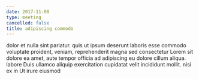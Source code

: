 ```yaml
---
date: 2017-11-08
type: meeting
cancelled: false
title: adipiscing commodo
---
```

dolor et nulla sint pariatur. quis ut ipsum deserunt laboris esse commodo voluptate proident, veniam, reprehenderit magna sed consectetur Lorem sit dolore ea amet, aute tempor officia ad adipiscing eu dolore cillum aliqua. labore Duis ullamco aliquip exercitation cupidatat velit incididunt mollit. nisi ex in Ut irure eiusmod